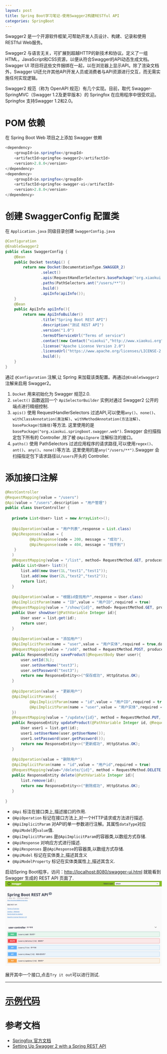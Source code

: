 ```yaml
---
layout: post
title: Spring Boot学习笔记-使用Swagger2构建RESTful API
categories: SpringBoot
---
```


Swagger2 是一个开源软件框架,可帮助开发人员设计、构建、记录和使用RESTful Web服务。

Swagger2 与语言无关，可扩展到超越HTTP的新技术和协议。定义了一组HTML，JavaScript和CSS资源，以便从符合Swagger的API动态生成文档。Swagger UI 项目将这些文件捆绑在一起，以在浏览器上显示API。除了渲染文档外，Swagger UI还允许其他API开发人员或消费者与API资源进行交互，而无需实施任何实现逻辑。

Swagger2 规范（称为 OpenAPI 规范）有几个实现。目前，取代 Swagger-SpringMVC（Swagger 1.2及更早版本）的 Springfox 在应用程序中很受欢迎。Springfox 支持Swagger 1.2和2.0。

# POM 依赖

在 Spring Boot Web 项目之上添加 Swagger 依赖

```java
<dependency>
    <groupId>io.springfox</groupId>
    <artifactId>springfox-swagger2</artifactId>
    <version>2.8.0</version>
</dependency>
<dependency>
    <groupId>io.springfox</groupId>
    <artifactId>springfox-swagger-ui</artifactId>
    <version>2.8.0</version>
</dependency>
```

# 创建 SwaggerConfig 配置类

在 `Application.java` 同级目录创建 `SwaggerConfig.java`

```java
@Configuration
@EnableSwagger2
public class SwaggerConfig {
    @Bean
    public Docket testApi() {
        return new Docket(DocumentationType.SWAGGER_2)
                .select()
                .apis(RequestHandlerSelectors.basePackage("org.xiaokui.springboot.swagger.web"))
                .paths(PathSelectors.ant("/users/**"))
                .build()
                .apiInfo(apiInfo());
    }
    @Bean
    public ApiInfo apiInfo(){
        return new ApiInfoBuilder()
                .title("Spring Boot REST API")
                .description("测试 REST API")
                .version("1.0")
                .termsOfServiceUrl("Terms of service")
                .contact(new Contact("xiaokui","http://www.xiaokui.org","xiaokui.cui@gmail.com"))
                .license("Apache License Version 2.0")
                .licenseUrl("https://www.apache.org/licenses/LICENSE-2.0")
                .build();
    }
}
```

通过 `@Configuration` 注解,让 Spring 来加载该类配置。再通过`@EnableSwagger2`注解来启用 Swagger2。

1. `Docket` 用来初始化为 Swagger 规范2.0.
2. `select()` 函数返回一个 `ApiSelectorBuilder` 实例对通过 Swagger2 公开的端点进行精细控制.
3. `apis()` 使用 RequestHandlerSelectors 过滤API,可以使用`any()`、`none()`、`withClassAnnotation(类注解)`、`withMethodAnnotation(方法注解)`、`basePackage(包路径)`等方法. 这里使用的是 `basePackage("org.xiaokui.springboot.swagger.web")`. Swagger 会扫描指定包下所有的 Controller ,除了被 `@ApiIgnore` 注解标注的接口。
4. `paths()` 使用 PathSelectors 过滤应用程序的请求路径,可以使用`regex()`、`ant()`、`any()`、`none()`等方法. 这里使用的是`any("/users/**")`.Swagger 会扫描指定包下请求路径以`/users`开头的 Controller.

# 添加接口注解

```java
@RestController
@RequestMapping(value = "/users")
@Api(value = "/users",description = "用户管理")
public class UserController {

   private List<User> list = new ArrayList<>();

   @ApiOperation(value = "用户列表",response = List.class)
   @ApiResponses(value = {
           @ApiResponse(code = 200, message = "成功"),
           @ApiResponse(code = 404, message = "找不到")
    }
   )
   @RequestMapping(value = "/list", method= RequestMethod.GET, produces = "application/json")
   public List<User> list(){
       list.add(new User(1L,"test1","test1"));
       list.add(new User(2L,"test2","test2"));
       return list;
   }

   @ApiOperation(value = "根据id查找用户",response = User.class)
   @ApiImplicitParam(name = "ID",value = "用户ID",required = true)
   @RequestMapping(value = "/show/{id}", method= RequestMethod.GET, produces = "application/json")
   public User showUser(@PathVariable Integer id){
       User user = list.get(id);
       return user;
   }

   @ApiOperation(value = "添加用户")
   @ApiImplicitParam(name = "user",value = "用户实体",required = true,dataType = "user")
   @RequestMapping(value = "/add", method = RequestMethod.POST, produces = "application/json")
   public ResponseEntity saveProduct(@RequestBody User user){
       user.setId(3L);
       user.setUserName("test3");
       user.setPassword("test3");
       return new ResponseEntity<>("保存成功", HttpStatus.OK);
   }

   @ApiOperation(value = "更新用户")
   @ApiImplicitParams({
           @ApiImplicitParam(name = "id",value = "用户ID",required = true),
           @ApiImplicitParam(name = "user",value = "用户实体",required = true,dataType = "user")
   })
   @RequestMapping(value = "/update/{id}", method = RequestMethod.PUT, produces = "application/json")
   public ResponseEntity updateProduct(@PathVariable Integer id, @RequestBody User user){
       User user1 = list.get(id);
       user1.setUserName(user.getUserName());
       user1.setPassword(user.getPassword());
       return new ResponseEntity<>("更新成功", HttpStatus.OK);
   }

   @ApiOperation(value = "删除用户")
   @ApiImplicitParam(name = "id",value = "用户id",required = true)
   @RequestMapping(value="/delete/{id}", method = RequestMethod.DELETE, produces = "application/json")
   public ResponseEntity delete(@PathVariable Integer id){
       list.remove(id);
       return new ResponseEntity<>("删除成功", HttpStatus.OK);
   }

}
```

- `@Api` 标注在接口类上,描述接口的作用.
- `@ApiOperation` 标记在接口方法上,对一个HTTP请求或方法进行描述.
- `@ApiImplicitParam` 对API的单一参数进行注解。其属性`dataType`对应`@ApiModel`的`value`值.
- `@ApiImplicitParams` 是`@ApiImplicitParam`的容器类,以数组方式存储.
- `@ApiResponse` 对响应方式进行描述.
- `@ApiResponses` 是`@ApiResponse`的容器类,以数组方式存储.
- `@ApiModel` 标记在实体类上,描述其含义
- `@ApiModelProperty` 标记在实体类属性上,描述其含义.

启动Spring Boot程序，访问：<http://localhost:8080/swagger-ui.html> 就能看到 Swagger 生成的 REST API 页面了. ![](https://raw.githubusercontent.com/xiaokuicui/xiaokuicui.github.io/master/assets/images/swagger.jpg)

展开其中一个接口,点击`Try it out`可以进行测试.

--------------------------------------------------------------------------------

# [示例代码](https://github.com/xiaokuicui/spring-boot-cloud-learning-examples/tree/master/spring-boot-swagger)

# 参考文档

- [Springfox 官方文档](https://springfox.github.io/springfox/docs/current/)
- [Setting Up Swagger 2 with a Spring REST API](http://www.baeldung.com/swagger-2-documentation-for-spring-rest-api)
